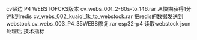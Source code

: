 cv贴边 P4 WEBSTOFCKS版本
cv_webs_001_2-60s-to_146.rar
从快期获得1分钟k到redis
cv_webs_002_kuaiqi_1k_to_webstock.rar
把redis的数据发送到webstock
cv_webs_003_P4_35WEBS修复.rar
esp32-p4 读取webstock json 处理后 技术指标
